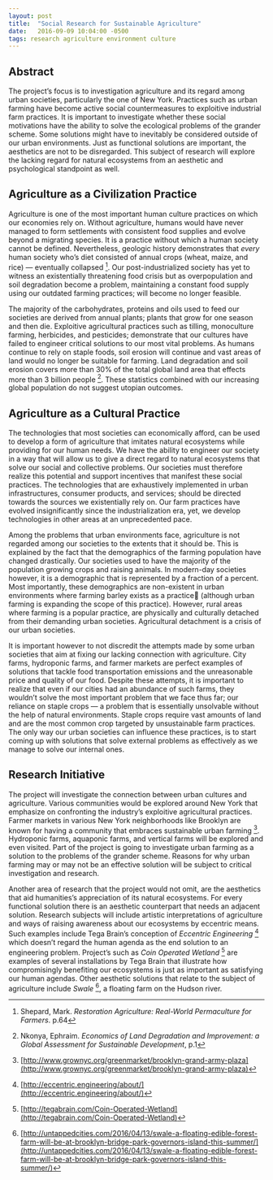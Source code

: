 ```yaml
---
layout: post
title:  "Social Research for Sustainable Agriculture"
date:   2016-09-09 10:04:00 -0500
tags: research agriculture environment culture
---
```


## Abstract

The project’s focus is to investigation agriculture and its regard among urban societies, particularly the one of New York. Practices such as urban farming have become active social countermeasures to exploitive industrial farm practices. It is important to investigate whether these social motivations have the ability to solve the ecological problems of the grander scheme. Some solutions might have to inevitably be considered outside of our urban environments. Just as functional solutions are important, the aesthetics are not to be disregarded. This subject of research will explore the lacking regard for natural ecosystems from an aesthetic and psychological standpoint as well.

## Agriculture as a Civilization Practice

Agriculture is one of the most important human culture practices on which our economies rely on. Without agriculture, humans would have never managed to form settlements with consistent food supplies and evolve beyond a migrating species. It is a practice without which a human society cannot be defined. Nevertheless, geologic history demonstrates that *every* human society who’s diet consisted of annual crops (wheat, maize, and rice) — eventually collapsed [^1]. Our post-industrialized society has yet to witness an existentially threatening food crisis but as overpopulation and soil degradation become a problem, maintaining a constant food supply using our outdated farming practices; will become no longer feasible.

The majority of the carbohydrates, proteins and oils used to feed our societies are derived from annual plants; plants that grow for one season and then die. Exploitive agricultural practices such as tilling, monoculture farming, herbicides, and pesticides; demonstrate that our cultures have failed to engineer critical solutions to our most vital problems. As humans continue to rely on staple foods, soil erosion will continue and vast areas of land would no longer be suitable for farming. Land degradation and soil erosion covers more than 30% of the total global land area that effects more than 3 billion people [^2]. These statistics combined with our increasing global population do not suggest utopian outcomes.  

## Agriculture as a Cultural Practice

The technologies that most societies can economically afford, can be used to develop a form of agriculture that imitates natural ecosystems while providing for our human needs. We have the ability to engineer our society in a way that will allow us to give a direct regard to natural ecosystems that solve our social and collective problems. Our societies must therefore realize this potential and support incentives that manifest these social practices. The technologies that are exhaustively implemented in urban infrastructures, consumer products, and services; should be directed towards the sources we existentially rely on. Our farm practices have evolved insignificantly since the industrialization era, yet, we develop technologies in other areas at an unprecedented pace.

Among the problems that urban environments face, agriculture is not regarded among our societies to the extents that it should be. This is explained by the fact that the demographics of the farming population have changed drastically. Our societies used to have the majority of the population growing crops and raising animals. In modern-day societies however, it is a demographic that is represented by a fraction of a percent. Most importantly, these demographics are non-existent in urban environments where farming barley exists as a practice (although urban farming is expanding the scope of this practice). However, rural areas where farming is a popular practice, are physically and culturally detached from their demanding urban societies. Agricultural detachment is a crisis of our urban societies.           

It is important however to not discredit the attempts made by some urban societies that aim at fixing our lacking connection with agriculture. City farms, hydroponic farms, and farmer markets are perfect examples of solutions that tackle food transportation emissions and the unreasonable price and quality of our food. Despite these attempts, it is important to realize that even if our cities had an abundance of such farms, they wouldn’t solve the most important problem that we face thus far; our reliance on staple crops — a problem that is essentially unsolvable without the help of natural environments. Staple crops require vast amounts of land and are the most common crop targeted by unsustainable farm practices. The only way our urban societies can influence these practices, is to start coming up with solutions that solve external problems as effectively as we manage to solve our internal ones.

## Research Initiative

The project will investigate the connection between urban cultures and agriculture. Various communities would be explored around New York that emphasize on confronting the industry’s exploitive agricultural practices. Farmer markets in various New York neighborhoods like Brooklyn are known for having a community that embraces sustainable urban farming [^3]. Hydroponic farms, aquaponic farms, and vertical farms will be explored and even visited. Part of the project is going to investigate urban farming as a solution to the problems of the grander scheme. Reasons for why urban farming may or may not be an effective solution will be subject to critical investigation and research.

Another area of research that the project would not omit, are the aesthetics that aid humanities’s appreciation of its natural ecosystems. For every functional solution there is an aesthetic counterpart that needs an adjacent solution. Research subjects will include artistic interpretations of agriculture and ways of raising awareness about our ecosystems by eccentric means. Such examples include Tega Brain’s conception of *Eccentric Engineering* [^4] which doesn’t regard the human agenda as the end solution to an engineering problem. Project’s such as *Coin Operated Wetland* [^5] are examples of several installations by Tega Brain that illustrate how compromisingly benefiting our ecosystems is just as important as satisfying our human agendas. Other aesthetic solutions that relate to the subject of agriculture include *Swale* [^6], a floating farm on the Hudson river.

[^1]:Shepard, Mark. *Restoration Agriculture: Real-World Permaculture for Farmers*. p.64
[^2]:Nkonya, Ephraim. *Economics of Land Degradation and Improvement: a Global Assessment for Sustainable Development*, p.1
[^3]:[http://www.grownyc.org/greenmarket/brooklyn-grand-army-plaza](http://www.grownyc.org/greenmarket/brooklyn-grand-army-plaza)
[^4]:[http://eccentric.engineering/about/](http://eccentric.engineering/about/)
[^5]:[http://tegabrain.com/Coin-Operated-Wetland](http://tegabrain.com/Coin-Operated-Wetland)
[^6]:[http://untappedcities.com/2016/04/13/swale-a-floating-edible-forest-farm-will-be-at-brooklyn-bridge-park-governors-island-this-summer/](http://untappedcities.com/2016/04/13/swale-a-floating-edible-forest-farm-will-be-at-brooklyn-bridge-park-governors-island-this-summer/)
